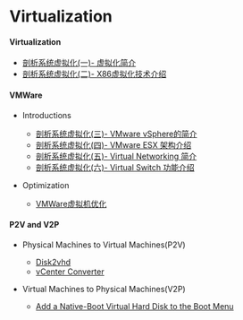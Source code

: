 # Virtualization

#### Virtualization
* [剖析系统虚拟化(一)- 虚拟化简介](http://blog.chinaunix.net/uid-18933439-id-2808726.html)
* [剖析系统虚拟化(二)- X86虚拟化技术介绍](http://blog.chinaunix.net/uid-18933439-id-2808727.html)


#### VMWare
* Introductions
  * [剖析系统虚拟化(三)- VMware vSphere的简介](http://blog.chinaunix.net/uid-18933439-id-2808728.html)
  * [剖析系统虚拟化(四)- VMware ESX 架构介绍](http://blog.chinaunix.net/uid-18933439-id-2808729.html)
  * [剖析系统虚拟化(五)- Virtual Networking 简介](http://blog.chinaunix.net/uid-18933439-id-2808730.html)
  * [剖析系统虚拟化(六)- Virtual Switch 功能介绍](http://blog.chinaunix.net/uid-18933439-id-2808731.html)

* Optimization
  * [VMWare虚拟机优化](http://blog.chinaunix.net/uid-18933439-id-2808732.html)

#### P2V and V2P
* Physical Machines to Virtual Machines(P2V)
  * [Disk2vhd](https://technet.microsoft.com/en-us/sysinternals/ee656415.aspx)
  * [vCenter Converter](http://www.vmware.com/products/converter/)

* Virtual Machines to Physical Machines(V2P)
  * [Add a Native-Boot Virtual Hard Disk to the Boot Menu](https://technet.microsoft.com/en-us/library/dd799299(v=ws.10).aspx)

